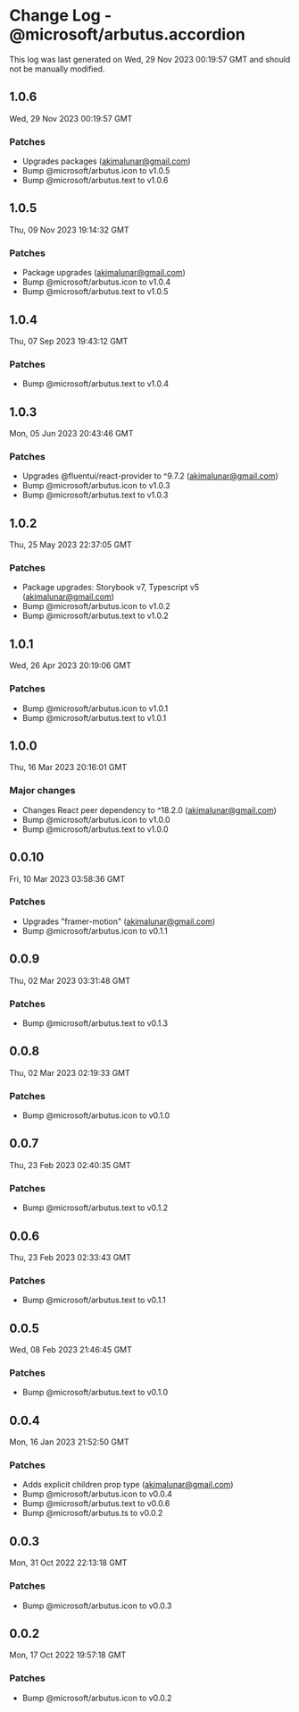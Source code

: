 # Change Log - @microsoft/arbutus.accordion

This log was last generated on Wed, 29 Nov 2023 00:19:57 GMT and should not be manually modified.

<!-- Start content -->

## 1.0.6

Wed, 29 Nov 2023 00:19:57 GMT

### Patches

- Upgrades packages (akimalunar@gmail.com)
- Bump @microsoft/arbutus.icon to v1.0.5
- Bump @microsoft/arbutus.text to v1.0.6

## 1.0.5

Thu, 09 Nov 2023 19:14:32 GMT

### Patches

- Package upgrades (akimalunar@gmail.com)
- Bump @microsoft/arbutus.icon to v1.0.4
- Bump @microsoft/arbutus.text to v1.0.5

## 1.0.4

Thu, 07 Sep 2023 19:43:12 GMT

### Patches

- Bump @microsoft/arbutus.text to v1.0.4

## 1.0.3

Mon, 05 Jun 2023 20:43:46 GMT

### Patches

- Upgrades @fluentui/react-provider to ^9.7.2 (akimalunar@gmail.com)
- Bump @microsoft/arbutus.icon to v1.0.3
- Bump @microsoft/arbutus.text to v1.0.3

## 1.0.2

Thu, 25 May 2023 22:37:05 GMT

### Patches

- Package upgrades: Storybook v7, Typescript v5 (akimalunar@gmail.com)
- Bump @microsoft/arbutus.icon to v1.0.2
- Bump @microsoft/arbutus.text to v1.0.2

## 1.0.1

Wed, 26 Apr 2023 20:19:06 GMT

### Patches

- Bump @microsoft/arbutus.icon to v1.0.1
- Bump @microsoft/arbutus.text to v1.0.1

## 1.0.0

Thu, 16 Mar 2023 20:16:01 GMT

### Major changes

- Changes React peer dependency to ^18.2.0 (akimalunar@gmail.com)
- Bump @microsoft/arbutus.icon to v1.0.0
- Bump @microsoft/arbutus.text to v1.0.0

## 0.0.10

Fri, 10 Mar 2023 03:58:36 GMT

### Patches

- Upgrades "framer-motion" (akimalunar@gmail.com)
- Bump @microsoft/arbutus.icon to v0.1.1

## 0.0.9

Thu, 02 Mar 2023 03:31:48 GMT

### Patches

- Bump @microsoft/arbutus.text to v0.1.3

## 0.0.8

Thu, 02 Mar 2023 02:19:33 GMT

### Patches

- Bump @microsoft/arbutus.icon to v0.1.0

## 0.0.7

Thu, 23 Feb 2023 02:40:35 GMT

### Patches

- Bump @microsoft/arbutus.text to v0.1.2

## 0.0.6

Thu, 23 Feb 2023 02:33:43 GMT

### Patches

- Bump @microsoft/arbutus.text to v0.1.1

## 0.0.5

Wed, 08 Feb 2023 21:46:45 GMT

### Patches

- Bump @microsoft/arbutus.text to v0.1.0

## 0.0.4

Mon, 16 Jan 2023 21:52:50 GMT

### Patches

- Adds explicit children prop type (akimalunar@gmail.com)
- Bump @microsoft/arbutus.icon to v0.0.4
- Bump @microsoft/arbutus.text to v0.0.6
- Bump @microsoft/arbutus.ts to v0.0.2

## 0.0.3

Mon, 31 Oct 2022 22:13:18 GMT

### Patches

- Bump @microsoft/arbutus.icon to v0.0.3

## 0.0.2

Mon, 17 Oct 2022 19:57:18 GMT

### Patches

- Bump @microsoft/arbutus.icon to v0.0.2
